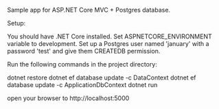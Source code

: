 Sample app for ASP.NET Core MVC + Postgres database.

Setup:

You should have .NET Core installed.
Set ASPNETCORE_ENVIRONMENT variable to development.
Set up a Postgres user named 'january' with a password 'test' and give them CREATEDB permission.

Run the following commands in the project directory:

dotnet restore
dotnet ef database update -c DataContext
dotnet ef database update -c ApplicationDbContext
dotnet run

open your browser to http://localhost:5000
